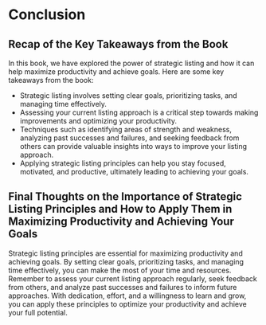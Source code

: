 # Conclusion

Recap of the Key Takeaways from the Book
----------------------------------------

In this book, we have explored the power of strategic listing and how it can help maximize productivity and achieve goals. Here are some key takeaways from the book:

* Strategic listing involves setting clear goals, prioritizing tasks, and managing time effectively.
* Assessing your current listing approach is a critical step towards making improvements and optimizing your productivity.
* Techniques such as identifying areas of strength and weakness, analyzing past successes and failures, and seeking feedback from others can provide valuable insights into ways to improve your listing approach.
* Applying strategic listing principles can help you stay focused, motivated, and productive, ultimately leading to achieving your goals.

Final Thoughts on the Importance of Strategic Listing Principles and How to Apply Them in Maximizing Productivity and Achieving Your Goals
------------------------------------------------------------------------------------------------------------------------------------------

Strategic listing principles are essential for maximizing productivity and achieving goals. By setting clear goals, prioritizing tasks, and managing time effectively, you can make the most of your time and resources. Remember to assess your current listing approach regularly, seek feedback from others, and analyze past successes and failures to inform future approaches. With dedication, effort, and a willingness to learn and grow, you can apply these principles to optimize your productivity and achieve your full potential.